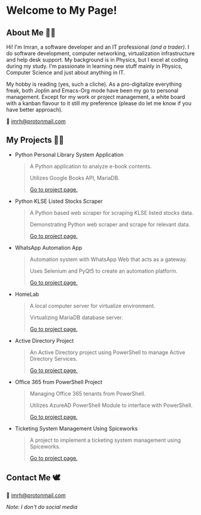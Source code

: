 # Welcome to My Page!

## About Me 🙋‍♂️
Hi! I'm Imran, a software developer and an IT professional *(and a trader)*. I do software development, computer networking, virtualization infrastructure and help desk support. My background is in Physics, but I excel at coding during my study. I'm passionate in learning new stuff mainly in Physics, Computer Science and just about anything in IT.

My hobby is reading (yes, such a cliche). As a pro-digitalize everything freak, both Joplin and Emacs-Org mode have been my go to personal management. Except for my work or project management, a white board with a kanban flavour to it still my preference (please do let me know if you have better approach).

📧 imrh@protonmail.com

## My Projects 👨‍💻
- Python Personal Library System Application
  > A Python application to analyze e-book contents.
  >
  > Utilizes Google Books API, MariaDB.
  >
  > [Go to project page.](https://git.io/Jt4ql)
- Python KLSE Listed Stocks Scraper
  > A Python based web scraper for scraping KLSE listed stocks data.
  >
  > Demonstrating Python web scraper and scrape for relevant data.
  >
  > [Go to project page.](https://git.io/Jt4qR)
- WhatsApp Automation App
  > Automation system with WhatsApp Web that acts as a gateway.
  > 
  > Uses Selenium and PyQt5 to create an automation platform.
  > 
  > [Go to project page.](https://git.io/JtSiO)
- HomeLab
  > A local computer server for virtualize environment.
  >
  > Virtualizing MariaDB database server.
  >
  > [Go to project page.](https://git.io/Jt4q0)
- Active Directory Project
  > An Active Directory project using PowerShell to manage Active Directory Services.
  >
  > [Go to project page.](https://git.io/Jt4qz)
- Office 365 from PowerShell Project
  > Managing Office 365 tenants from PowerShell.
  >
  > Utilizes AzureAD PowerShell Module to interface with PowerShell.
  >
  > [Go to project page.](https://git.io/Jt4q2)
- Ticketing System Management Using Spiceworks
  > A project to implement a ticketing system management using Spiceworks.
  > 
  > [Go to project page.](https://git.io/Jt4qa)

## Contact Me 🕊
📧 imrh@protonmail.com

*Note: I don't do social media*
